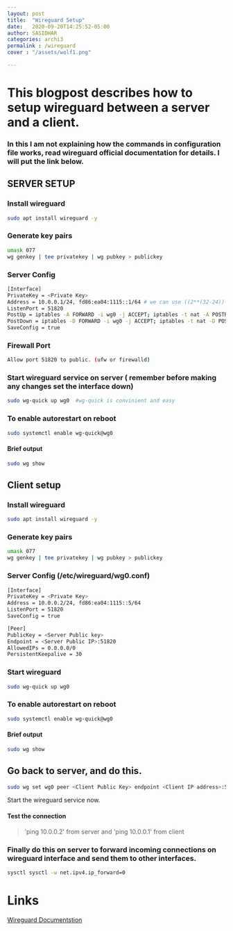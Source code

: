 ```yaml
---
layout: post
title:  "Wireguard Setup"
date:   2020-09-20T14:25:52-05:00
author: SASIDHAR
categories: archi3
permalink : /wireguard
cover : "/assets/wolf1.png"

---
```


# This blogpost describes how to setup wireguard between a server and a client.

###  In this I am not explaining how the commands in configuration file works, read wireguard official documentation for details. I will put the link below.

## SERVER SETUP

### Install wireguard
```sh
sudo apt install wireguard -y
```

### Generate key pairs
```sh
umask 077
wg genkey | tee privatekey | wg pubkey > publickey
```

### Server Config
```sh
[Interface]
PrivateKey = <Private Key>
Address = 10.0.0.1/24, fd86:ea04:1115::1/64 # we can use ((2**(32-24))-2) ip addresses
ListenPort = 51820
PostUp = iptables -A FORWARD -i wg0 -j ACCEPT; iptables -t nat -A POSTROUTING -o eth0 -j MASQUERADE; ip6tables -A FORWARD -i wg0 -j ACCEPT; ip6tables -t nat -A POSTROUTING -o eth0 -j MASQUERADE  # here change eth0 to your own interface
PostDown = iptables -D FORWARD -i wg0 -j ACCEPT; iptables -t nat -D POSTROUTING -o eth0 -j MASQUERADE; ip6tables -D FORWARD -i wg0 -j ACCEPT; ip6tables -t nat -D POSTROUTING -o eth0 -j MASQUERADE
SaveConfig = true
```

### Firewall Port

```sh
Allow port 51820 to public. (ufw or firewalld)
```

### Start wireguard service on server ( remember before making any changes set the interface down)
```sh
sudo wg-quick up wg0  #wg-quick is convinient and easy
```

### To enable autorestart on reboot
```sh
sudo systemctl enable wg-quick@wg0
```
#### Brief output
```sh
sudo wg show
```

## Client setup


### Install wireguard
```sh
sudo apt install wireguard -y
```

### Generate key pairs
```sh
umask 077
wg genkey | tee privatekey | wg pubkey > publickey
```

### Server Config (/etc/wireguard/wg0.conf)
```sh
[Interface]
PrivateKey = <Private Key>
Address = 10.0.0.2/24, fd86:ea04:1115::5/64
ListenPort = 51820
SaveConfig = true

[Peer]
PublicKey = <Server Public key>
Endpoint = <Server Public IP>:51820
AllowedIPs = 0.0.0.0/0
PersistentKeepalive = 30
```

### Start wireguard
```sh
sudo wg-quick up wg0
```
### To enable autorestart on reboot
```sh
sudo systemctl enable wg-quick@wg0
```
#### Brief output
```sh
sudo wg show
```



## Go back to server, and do this.

```sh
sudo wg set wg0 peer <Client Public Key> endpoint <Client IP address>:51820 allowed-ips 10.0.0.2/24
```
Start the wireguard service now.

#### Test the connection
> 'ping 10.0.0.2' from server and 'ping 10.0.0.1' from client

### Finally do this on server to forward incoming connections on wireguard interface and send them to other interfaces.

```sh
sysctl sysctl -w net.ipv4.ip_forward=0
```

# Links

[Wireguard Documentstion](https://www.wireguard.com/quickstart/)









